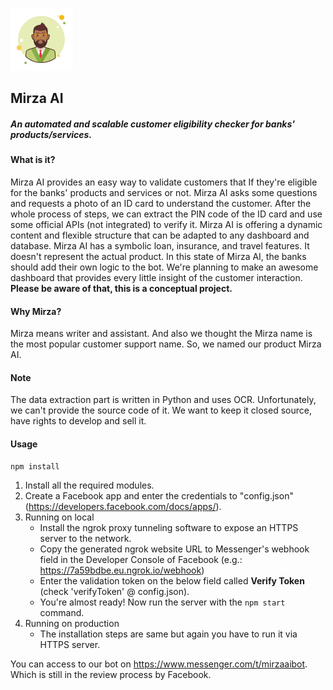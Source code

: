 ![](mirza.png)
## Mirza AI
##### An automated and scalable customer eligibility checker for banks' products/services. 

#### What is it?
Mirza AI provides an easy way to validate customers that If they're eligible for the banks' products and services or not. Mirza AI asks some questions and requests a photo of an ID card to understand the customer. After the whole process of steps, we can extract the PIN code of the ID card and use some official APIs (not integrated) to verify it. Mirza AI is offering a dynamic content and flexible structure that can be adapted to any dashboard and database. Mirza AI has a symbolic loan, insurance, and travel features. It doesn't represent the actual product. In this state of Mirza AI, the banks should add their own logic to the bot. We're planning to make an awesome dashboard that provides every little insight of the customer interaction.
**Please be aware of that, this is a conceptual project.**

#### Why Mirza?
Mirza means writer and assistant. And also we thought the Mirza name is the most popular customer support name. So, we named our product Mirza AI.

#### Note
The data extraction part is written in Python and uses OCR. Unfortunately, we can't provide the source code of it. We want to keep it closed source, have rights to develop and sell it.

#### Usage
    npm install
1. Install all the required modules.
2. Create a Facebook app and enter the credentials to "config.json" (https://developers.facebook.com/docs/apps/).
2. Running on local
    - Install the ngrok proxy tunneling software to expose an HTTPS server to the network.
    - Copy the generated ngrok website URL to Messenger's webhook field in the Developer Console of Facebook (e.g.: https://7a59bdbe.eu.ngrok.io/webhook)
    - Enter the validation token on the below field called **Verify Token** (check 'verifyToken' @ config.json).
    - You're almost ready! Now run the server with the `npm start` command.
4. Running on production
    - The installation steps are same but again you have to run it via HTTPS server.
    
You can access to our bot on https://www.messenger.com/t/mirzaaibot. Which is still in the review process by Facebook.